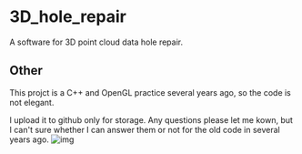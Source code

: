 # 3D_hole_repair
A software for 3D point cloud data hole repair.
## Other
This projct is a C++ and OpenGL practice several years ago, so the code is not elegant.

I upload it to github only for storage. Any questions please let me kown, but I can't sure whether I can answer them or not for the old code in several years ago.
![img](https://github.com/2012013382/3D_hole_repair/blob/master/res/3D_PCD_show.gif)
